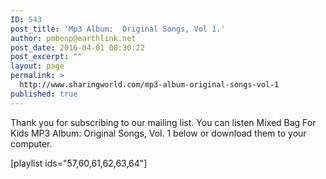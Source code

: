 ```yaml
---
ID: 543
post_title: 'Mp3 Album:  Original Songs, Vol 1.'
author: pmbenp@earthlink.net
post_date: 2016-04-01 00:30:22
post_excerpt: ""
layout: page
permalink: >
  http://www.sharingworld.com/mp3-album-original-songs-vol-1
published: true
---
```

Thank you for subscribing to our mailing list. You can listen Mixed Bag For Kids MP3 Album: Original Songs, Vol. 1 below or download them to your computer.

[playlist ids="57,60,61,62,63,64"]

&nbsp;